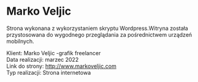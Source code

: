 # Marko Veljic

Strona wykonana z wykorzystaniem skryptu Wordpress.Witryna została przystosowana do wygodnego przeglądania za pośrednictwem urządzeń mobilnych.

Klient: Marko Veljic -grafik freelancer</br>
Data realizacji: marzec 2022 </br>
Link do strony: http://www.markoveljic.com </br>
Typ realizacji: Strona internetowa </br>
